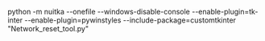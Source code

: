 python -m nuitka --onefile --windows-disable-console --enable-plugin=tk-inter --enable-plugin=pywinstyles --include-package=customtkinter "Network_reset_tool.py"
